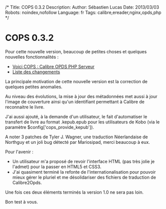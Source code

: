 /*
Title: COPS 0.3.2
Description: 
Author: Sébastien Lucas
Date: 2013/03/03
Robots: noindex,nofollow
Language: fr
Tags: calibre,ereader,nginx,opds,php
*/
# COPS 0.3.2

Pour cette nouvelle version, beaucoup de petites choses et quelques nouvelles fonctionnalités :

* [Voici COPS : Calibre OPDS PHP Serveur](/fr/oss/calibre-opds-php-server)
* [Liste des changements](/fr/oss/calibre-opds-php-server-changelog)

La principale motivation de cette nouvelle version est la correction de quelques petites anomalies.

Au niveau des évolutions, la mise à jour des métadonnées met aussi à jour l'image de couverture ainsi qu'un identifiant permettant à Calibre de reconnaitre le livre.

J'ai aussi ajouté, à la demande d'un utilisateur, le fait d'automatiser le transfert de livre au format .kepub.epub pour les utilisateurs de Kobo (via le paramètre $config['cops_provide_kepub']).

A noter 3 patches de Tyler J. Wagner, une traduction Néerlandaise de Northguy et un joli bug détecté par Mariosipad, merci beaucoup à eux.

Pour l'avenir :

* Un utilisateur m'a proposé de revoir l'interface HTML (pas très jolie je l'admet) pour la passer en HTML5 et CSS3.
* J'ai quasiment terminé la refonte de l'internationalisation pour pouvoir mieux gérer le pluriel et me désolidariser des fichiers de traduction de Calibre2Opds.

Une fois ces deux éléments terminés la version 1.0 ne sera pas loin.

Bon test à vous.
